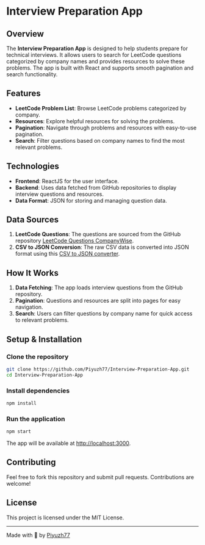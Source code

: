 
# Interview Preparation App

## Overview

The **Interview Preparation App** is designed to help students prepare for technical interviews. It allows users to search for LeetCode questions categorized by company names and provides resources to solve these problems. The app is built with React and supports smooth pagination and search functionality.

## Features

- **LeetCode Problem List**: Browse LeetCode problems categorized by company.
- **Resources**: Explore helpful resources for solving the problems.
- **Pagination**: Navigate through problems and resources with easy-to-use pagination.
- **Search**: Filter questions based on company names to find the most relevant problems.

## Technologies

- **Frontend**: ReactJS for the user interface.
- **Backend**: Uses data fetched from GitHub repositories to display interview questions and resources.
- **Data Format**: JSON for storing and managing question data.

## Data Sources

1. **LeetCode Questions**: The questions are sourced from the GitHub repository [LeetCode Questions CompanyWise](https://github.com/krishnadey30/LeetCode-Questions-CompanyWise).
2. **CSV to JSON Conversion**: The raw CSV data is converted into JSON format using this [CSV to JSON converter](https://github.com/Piyuzh77/Leetcode-companyWise-json/tree/master/csvToJson).

## How It Works

1. **Data Fetching**: The app loads interview questions from the GitHub repository.
2. **Pagination**: Questions and resources are split into pages for easy navigation.
3. **Search**: Users can filter questions by company name for quick access to relevant problems.

## Setup & Installation

### Clone the repository

```bash
git clone https://github.com/Piyuzh77/Interview-Preparation-App.git
cd Interview-Preparation-App
```

### Install dependencies

```bash
npm install
```

### Run the application

```bash
npm start
```

The app will be available at [http://localhost:3000](http://localhost:3000).

## Contributing

Feel free to fork this repository and submit pull requests. Contributions are welcome!

## License

This project is licensed under the MIT License.

---

Made with 💙 by [Piyuzh77](https://github.com/Piyuzh77)
